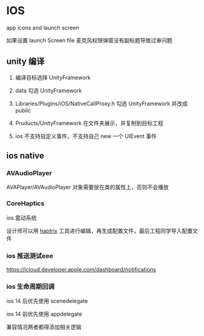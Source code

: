 # IOS

app icons and launch screen 

如果设置 launch Screen file 麦克风权限弹窗没有副标题导致过审问题

## unity 编译

1. 编译目标选择 UnityFramework

2. data 勾选 UnityFramework

3. Libraries/Plugins/iOS/NativeCallProxy.h 勾选 UnityFramework 并改成pubilc

4. Pruducts/UnityFramework 在文件夹展示，并复制到目标工程

5. ios 不支持自定义事件，不支持自己 new 一个 UIEvent 事件

## ios native

### AVAudioPlayer

AVAPlayer/AVAudioPlayer 对象需要放在类的属性上，否则不会播放

### CoreHaptics

ios 震动系统

设计师可以用 [haptrix](https://www.haptrix.com/) 工具进行编辑，再生成配置文件，最后工程同学导入配置文件

### ios 推送测试eee

https://icloud.developer.apple.com/dashboard/notifications


### ios 生命周期回调

ios 14 后优先使用 scenedelegate

ios 14 前优先使用 appdelegate

兼容情况两者都得添加相关逻辑